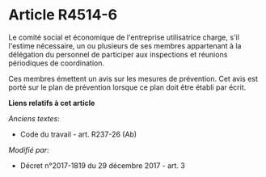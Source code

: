 # Article R4514-6

Le           comité social et économique de l'entreprise utilisatrice charge, s'il l'estime nécessaire, un ou plusieurs de
ses membres appartenant à la délégation du personnel de participer aux inspections et réunions périodiques de coordination. 

Ces membres émettent un avis sur les mesures de prévention. Cet avis est porté sur le plan de prévention lorsque ce plan doit
être établi par écrit.

**Liens relatifs à cet article**

_Anciens textes_:

  - Code du travail - art. R237-26 (Ab)

_Modifié par_:

  - Décret n°2017-1819 du 29 décembre 2017 - art. 3
